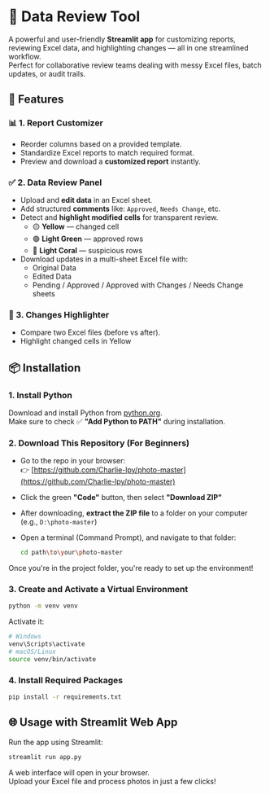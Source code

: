 # 🧹 Data Review Tool

A powerful and user-friendly **Streamlit app** for customizing reports, reviewing Excel data, and highlighting changes — all in one streamlined workflow.  
Perfect for collaborative review teams dealing with messy Excel files, batch updates, or audit trails.

## 🚀 Features

### 📊 1. Report Customizer
- Reorder columns based on a provided template.
- Standardize Excel reports to match required format.
- Preview and download a **customized report** instantly.

### ✅ 2. Data Review Panel
- Upload and **edit data** in an Excel sheet.
- Add structured **comments** like: `Approved`, `Needs Change`, etc.
- Detect and **highlight modified cells** for transparent review.
  - 🟡 **Yellow** — changed cell  
  - 🟢 **Light Green** — approved rows  
  - 🔴 **Light Coral** — suspicious rows
- Download updates in a multi-sheet Excel file with:
  - Original Data
  - Edited Data
  - Pending / Approved / Approved with Changes / Needs Change sheets

### 🎯 3. Changes Highlighter
- Compare two Excel files (before vs after).
- Highlight changed cells in Yellow

## 📦 Installation

### 1. Install Python  
Download and install Python from [python.org](https://www.python.org/downloads).  
Make sure to check ✅ **"Add Python to PATH"** during installation.

### 2. Download This Repository (For Beginners)

- Go to the repo in your browser:  
   👉 [https://github.com/Charlie-lpy/photo-master](https://github.com/Charlie-lpy/photo-master)

- Click the green **"Code"** button, then select **"Download ZIP"**

- After downloading, **extract the ZIP file** to a folder on your computer (e.g., `D:\photo-master`)

- Open a terminal (Command Prompt), and navigate to that folder:
   ```bash
   cd path\to\your\photo-master
   ```

Once you're in the project folder, you're ready to set up the environment!

### 3. Create and Activate a Virtual Environment

```bash
python -m venv venv
```
Activate it:

```bash
# Windows
venv\Scripts\activate
# macOS/Linux
source venv/bin/activate
```

### 4. Install Required Packages

```bash
pip install -r requirements.txt
```

## 🌐 Usage with Streamlit Web App

Run the app using Streamlit:

```bash
streamlit run app.py
```

A web interface will open in your browser.  
Upload your Excel file and process photos in just a few clicks!

